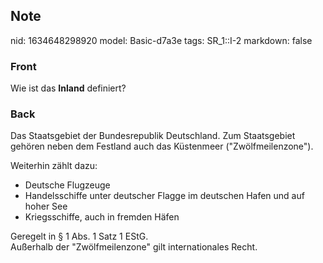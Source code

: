 ## Note
nid: 1634648298920
model: Basic-d7a3e
tags: SR_1::I-2
markdown: false

### Front
Wie ist das <b>Inland</b> definiert?

### Back
Das Staatsgebiet der Bundesrepublik Deutschland. Zum Staatsgebiet gehören neben dem Festland auch das Küstenmeer ("Zwölfmeilenzone").<div>
</div><div>Weiterhin zählt dazu:</div><div><ul><li>Deutsche Flugzeuge</li><li>Handelsschiffe unter deutscher Flagge im deutschen Hafen und auf hoher See</li><li>Kriegsschiffe, auch in fremden Häfen</li></ul></div><div>
</div><div>Geregelt in § 1 Abs. 1 Satz 1 EStG.</div><div>
</div><div>Außerhalb der "Zwölfmeilenzone" gilt internationales Recht.</div>
